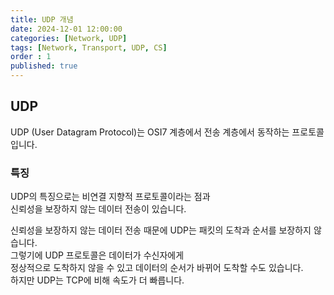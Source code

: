 ```yaml
---
title: UDP 개념
date: 2024-12-01 12:00:00
categories: [Network, UDP]
tags: [Network, Transport, UDP, CS]
order : 1
published: true
---
```


## UDP

UDP (User Datagram Protocol)는 OSI7 계층에서 전송 계층에서 동작하는 프로토콜입니다.

### 특징

UDP의  특징으로는 비연결 지향적 프로토콜이라는 점과   
신뢰성을 보장하지 않는 데이터 전송이 있습니다.  

신뢰성을 보장하지 않는 데이터 전송 때문에 UDP는 패킷의 도착과 순서를 보장하지 않습니다.  
그렇기에 UDP 프로토콜은 데이터가 수신자에게  
정상적으로 도착하지 않을 수 있고 데이터의 순서가 바뀌어 도착할 수도 있습니다.  
하지만 UDP는 TCP에 비해 속도가 더 빠릅니다.